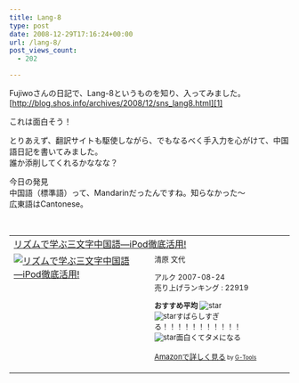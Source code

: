 ```yaml
---
title: Lang-8
type: post
date: 2008-12-29T17:16:24+00:00
url: /lang-8/
post_views_count:
  - 202

---
```

Fujiwoさんの日記で、Lang-8というものを知り、入ってみました。  
[http://blog.shos.info/archives/2008/12/sns_lang8.html][1]

これは面白そう！

とりあえず、翻訳サイトも駆使しながら、でもなるべく手入力を心がけて、中国語日記を書いてみました。  
誰か添削してくれるかななな？

今日の発見  
中国語（標準語）って、Mandarinだったんですね。知らなかった～  
広東語はCantonese。

&nbsp;

<table cellpadding="5" border="0">
  <tr>
    <td colspan="2">
      <a href="http://www.amazon.co.jp/%E3%83%AA%E3%82%BA%E3%83%A0%E3%81%A7%E5%AD%A6%E3%81%B6%E4%B8%89%E6%96%87%E5%AD%97%E4%B8%AD%E5%9B%BD%E8%AA%9E%E2%80%95iPod%E5%BE%B9%E5%BA%95%E6%B4%BB%E7%94%A8-%E6%B8%85%E5%8E%9F-%E6%96%87%E4%BB%A3/dp/4757412193%3FSubscriptionId%3D0G91FPYVW6ZGWBH4Y9G2%26tag%3Dkonnokiyotaka-22%26linkCode%3Dxm2%26camp%3D2025%26creative%3D165953%26creativeASIN%3D4757412193" target="_blank">リズムで学ぶ三文字中国語―iPod徹底活用!</a><img height="1" alt="" src="http://www.assoc-amazon.jp/e/ir?t=konnokiyotaka-22&l=ur2&o=9" width="1" border="0" />
    </td>
  </tr>
  
  <tr>
    <td valign="top">
      <a href="http://www.amazon.co.jp/%E3%83%AA%E3%82%BA%E3%83%A0%E3%81%A7%E5%AD%A6%E3%81%B6%E4%B8%89%E6%96%87%E5%AD%97%E4%B8%AD%E5%9B%BD%E8%AA%9E%E2%80%95iPod%E5%BE%B9%E5%BA%95%E6%B4%BB%E7%94%A8-%E6%B8%85%E5%8E%9F-%E6%96%87%E4%BB%A3/dp/4757412193%3FSubscriptionId%3D0G91FPYVW6ZGWBH4Y9G2%26tag%3Dkonnokiyotaka-22%26linkCode%3Dxm2%26camp%3D2025%26creative%3D165953%26creativeASIN%3D4757412193" target="_blank"><img alt="リズムで学ぶ三文字中国語―iPod徹底活用!" src="https://i1.wp.com/ecx.images-amazon.com/images/I/51tnOEKWlZL._SL160_.jpg" border="0" data-recalc-dims="1" /></a>
    </td>
    <td valign="top">
      <font size="-1">清原 文代</p>
      <p>
        アルク 2007-08-24<br />売り上げランキング : 22919
      </p>
      <p>
        <strong>おすすめ平均 </strong><img alt="star" src="https://i1.wp.com/g-images.amazon.com/images/G/01/detail/stars-5-0.gif" data-recalc-dims="1" /><br /><img alt="star" src="https://i1.wp.com/g-images.amazon.com/images/G/01/detail/stars-5-0.gif" data-recalc-dims="1" />すばらしすぎる！！！！！！！！！！！<br /><img alt="star" src="https://i1.wp.com/g-images.amazon.com/images/G/01/detail/stars-5-0.gif" data-recalc-dims="1" />面白くてタメになる
      </p>
      <p>
        <a href="http://www.amazon.co.jp/%E3%83%AA%E3%82%BA%E3%83%A0%E3%81%A7%E5%AD%A6%E3%81%B6%E4%B8%89%E6%96%87%E5%AD%97%E4%B8%AD%E5%9B%BD%E8%AA%9E%E2%80%95iPod%E5%BE%B9%E5%BA%95%E6%B4%BB%E7%94%A8-%E6%B8%85%E5%8E%9F-%E6%96%87%E4%BB%A3/dp/4757412193%3FSubscriptionId%3D0G91FPYVW6ZGWBH4Y9G2%26tag%3Dkonnokiyotaka-22%26linkCode%3Dxm2%26camp%3D2025%26creative%3D165953%26creativeASIN%3D4757412193" target="_blank">Amazonで詳しく見る</a></font><font size="-2"> by <a href="http://www.goodpic.com/mt/aws/index.html">G-Tools</a></font></td> </tr> </tbody> </table>

 [1]: http://blog.shos.info/archives/2008/12/sns_lang8.html "http://blog.shos.info/archives/2008/12/sns_lang8.html"